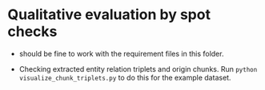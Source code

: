 # Qualitative evaluation by spot checks

- should be fine to work with the requirement files in this folder. 

- Checking extracted entity relation triplets and origin chunks. Run `python visualize_chunk_triplets.py` to do this for the example dataset.

